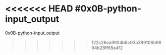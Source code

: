 <<<<<<< HEAD
#0x0B-python-input_output
=======
0x0B-python-input_output
>>>>>>> 122c26ea9904b6c93a399106b9894b28ff65a4f2
